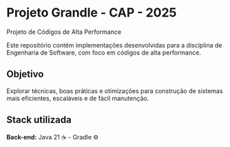 
# Projeto Grandle - CAP - 2025

Projeto de Códigos de Alta Performance

Este repositório contém implementações desenvolvidas para a disciplina de Engenharia de Software, com foco em códigos de alta performance.

## Objetivo
Explorar técnicas, boas práticas e otimizações para construção de sistemas mais eficientes, escaláveis e de fácil manutenção.
## Stack utilizada

**Back-end:** Java 21 ☕ - Gradle ⚙️
